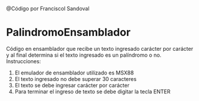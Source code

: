 @Código por Franciscol Sandoval
# PalindromoEnsamblador

Código en ensamblador que recibe un texto ingresado carácter por carácter y al final determina si el texto ingresado es un palíndromo o no.
Instrucciones:
1)	El emulador de ensamblador utilizado es MSX88
2)	El texto ingresado no debe superar 30 caracteres
3)	El texto se debe ingresar carácter por carácter
4)	Para terminar el ingreso de texto se debe digitar la tecla ENTER


